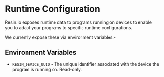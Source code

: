 # Runtime Configuration

Resin.io exposes runtime data to programs running on devices to enable you to
adapt your programs to specific runtime configurations.

We currently expose these via [environment variables][env_vars]:-

## Environment Variables

* `RESIN_DEVICE_UUID` - The unique identifier associated with the device the
  program is running on. Read-only.

[env_vars]:http://en.wikipedia.org/wiki/Environment_variable
